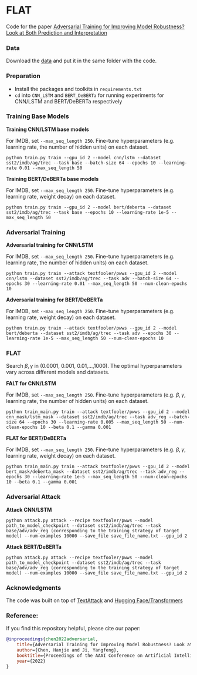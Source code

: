 # FLAT

Code for the paper [Adversarial Training for Improving Model Robustness? Look at Both Prediction and Interpretation](https://www.aaai.org/AAAI22Papers/AAAI-2735.ChenH.pdf)

### Data
Download the [data](https://drive.google.com/drive/folders/1J18AsUKuBYFtHmV0b1pfyd93G_lb2eLQ?usp=sharing) and put it in the same folder with the code.

### Preparation
- Install the packages and toolkits in `requirements.txt`
- `cd` into `CNN_LSTM` and `BERT_DeBERTa` for running experiments for CNN/LSTM and BERT/DeBERTa respectively

### Training Base Models

**Training CNN/LSTM base models**

For IMDB, set `--max_seq_length 250`. Fine-tune hyperparameters (e.g. learning rate, the number of hidden units) on each dataset.
```
python train.py train --gpu_id 2 --model cnn/lstm --dataset sst2/imdb/ag/trec --task base --batch-size 64 --epochs 10 --learning-rate 0.01 --max_seq_length 50
```

**Training BERT/DeBERTa base models**

For IMDB, set `--max_seq_length 250`. Fine-tune hyperparameters (e.g. learning rate, weight decay) on each dataset.
```
python train.py train --gpu_id 2 --model bert/deberta --dataset sst2/imdb/ag/trec --task base --epochs 10 --learning-rate 1e-5 --max_seq_length 50
```

### Adversarial Training

**Adversarial training for CNN/LSTM**

For IMDB, set `--max_seq_length 250`. Fine-tune hyperparameters (e.g. learning rate, the number of hidden units) on each dataset.
```
python train.py train --attack textfooler/pwws --gpu_id 2 --model cnn/lstm --dataset sst2/imdb/ag/trec --task adv --batch-size 64 --epochs 30 --learning-rate 0.01 --max_seq_length 50 --num-clean-epochs 10
```

**Adversarial training for BERT/DeBERTa**

For IMDB, set `--max_seq_length 250`. Fine-tune hyperparameters (e.g. learning rate, weight decay) on each dataset.
```
python train.py train --attack textfooler/pwws --gpu_id 2 --model bert/deberta --dataset sst2/imdb/ag/trec --task adv --epochs 30 --learning-rate 1e-5 --max_seq_length 50 --num-clean-epochs 10
```

### FLAT

Search $\beta, \gamma$ in (0.0001, 0.001, 0.01,...,1000). The optimal hyperparameters vary across different models and datasets.

**FALT for CNN/LSTM**

For IMDB, set `--max_seq_length 250`. Fine-tune hyperparameters (e.g. $\beta, \gamma$, learning rate, the number of hidden units) on each dataset.
```
python train_main.py train --attack textfooler/pwws --gpu_id 2 --model cnn_mask/lstm_mask --dataset sst2/imdb/ag/trec --task adv_reg --batch-size 64 --epochs 30 --learning-rate 0.005 --max_seq_length 50 --num-clean-epochs 10 --beta 0.1 --gamma 0.001
```

**FLAT for BERT/DeBERTa**

For IMDB, set `--max_seq_length 250`. Fine-tune hyperparameters (e.g. $\beta, \gamma$, learning rate, weight decay) on each dataset.
```
python train_main.py train --attack textfooler/pwws --gpu_id 2 --model bert_mask/deberta_mask --dataset sst2/imdb/ag/trec --task adv_reg --epochs 30 --learning-rate 1e-5 --max_seq_length 50 --num-clean-epochs 10 --beta 0.1 --gamma 0.001
```

### Adversarial Attack

**Attack CNN/LSTM**

```
python attack.py attack --recipe textfooler/pwws --model path_to_model_checkpoint --dataset sst2/imdb/ag/trec --task base/adv/adv_reg (corresponding to the training strategy of target model) --num-examples 10000 --save_file save_file_name.txt --gpu_id 2
```

**Attack BERT/DeBERTa**

```
python attack.py attack --recipe textfooler/pwws --model path_to_model_checkpoint --dataset sst2/imdb/ag/trec --task base/adv/adv_reg (corresponding to the training strategy of target model) --num-examples 10000 --save_file save_file_name.txt --gpu_id 2
```


### Acknowledgments
The code was built on top of [TextAttack](https://github.com/QData/TextAttack) and [Hugging Face/Transformers](https://github.com/huggingface/transformers)

### Reference:
If you find this repository helpful, please cite our paper:
```bibtex
@inproceedings{chen2022adversarial,
    title={Adversarial Training for Improving Model Robustness? Look at Both Prediction and Interpretation},
    author={Chen, Hanjie and Ji, Yangfeng},
    booktitle={Proceedings of the AAAI Conference on Artificial Intelligence},
    year={2022}
}
```
